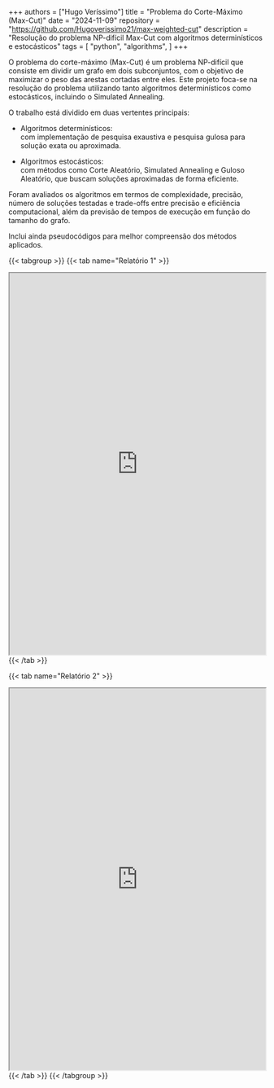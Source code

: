+++
authors = ["Hugo Veríssimo"]
title = "Problema do Corte-Máximo (Max-Cut)"
date = "2024-11-09"
repository = "https://github.com/Hugoverissimo21/max-weighted-cut"
description = "Resolução do problema NP-difícil Max-Cut com algoritmos determinísticos e estocásticos"
tags = [
    "python",
    "algorithms",
]
+++

O problema do corte-máximo (Max-Cut) é um problema NP-difícil que consiste em dividir um grafo em dois subconjuntos, com o objetivo de maximizar o peso das arestas cortadas entre eles. Este projeto foca-se na resolução do problema utilizando tanto algoritmos determinísticos como estocásticos, incluindo o Simulated Annealing.

O trabalho está dividido em duas vertentes principais:

- Algoritmos determinísticos:<br>com implementação de pesquisa exaustiva e pesquisa gulosa para solução exata ou aproximada.

- Algoritmos estocásticos:<br>com métodos como Corte Aleatório, Simulated Annealing e Guloso Aleatório, que buscam soluções aproximadas de forma eficiente.

Foram avaliados os algoritmos em termos de complexidade, precisão, número de soluções testadas e trade-offs entre precisão e eficiência computacional, além da previsão de tempos de execução em função do tamanho do grafo.

Inclui ainda pseudocódigos para melhor compreensão dos métodos aplicados.

{{< tabgroup >}}
{{< tab name="Relatório 1" >}}
<iframe src="https://hugoverissimo21.github.io/max-weighted-cut/deterministic.pdf"
        width="100%"
        height="750px"
        loading="lazy">
        Este navegador não suporta iframes.
</iframe>
{{< /tab >}}

{{< tab name="Relatório 2" >}}
<iframe src="https://hugoverissimo21.github.io/max-weighted-cut/probabilistic.pdf"
        width="100%"
        height="750px"
        loading="lazy">
        Este navegador não suporta iframes.
</iframe>
{{< /tab >}}
{{< /tabgroup >}}

